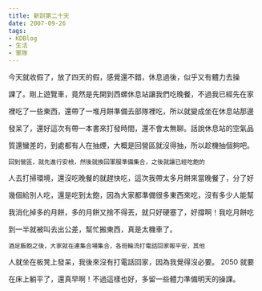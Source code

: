 ```yaml
---
title: 新訓第二十天
date: 2007-09-26
tags:
- KDBlog
- 生活
- 軍隊
---
```

今天就收假了，放了四天的假，感覺還不錯，休息過後，似乎又有體力去操

課了。剛上遊覽車，竟然是先開到西螺休息站讓我們吃晚餐，不過我已經先在家

裡吃了一些東西，還帶了一堆月餅準備去部隊裡吃，所以就變成坐在休息站那邊

發呆了，還好這次有帶一本書來打發時間，還不會太無聊。話說休息站的空氣品

質還蠻差的，到處都有人在抽煙，大概是回營區就沒得抽，所以趁機抽個夠吧。

    回到營區，就先進行安檢，然後就換回軍服準備集合，之後就讓已經吃飽的

人去打掃環境，還沒吃晚餐的就趕快吃，這次我帶太多月餅來當晚餐了，分了好

幾個給別人吃，還是吃到太飽，因為大家都準備很多東西來吃，沒有多少人能幫

我消化掉多的月餅，多的月餅又捨不得丟，就只好硬塞了，好撐啊！我吃月餅吃

到一半就被叫去出公差，幫忙搬東西，真是太機車了。

    酒足飯飽之後，大家就在連集合場集合，各班輪流打電話回家報平安，其他

人就坐在板凳上發呆，我後來沒有打電話回家，因為我覺得沒必要。 2050 就要

在床上躺平了，還真早啊！不過這樣也好，多留一些體力準備明天的操課。

